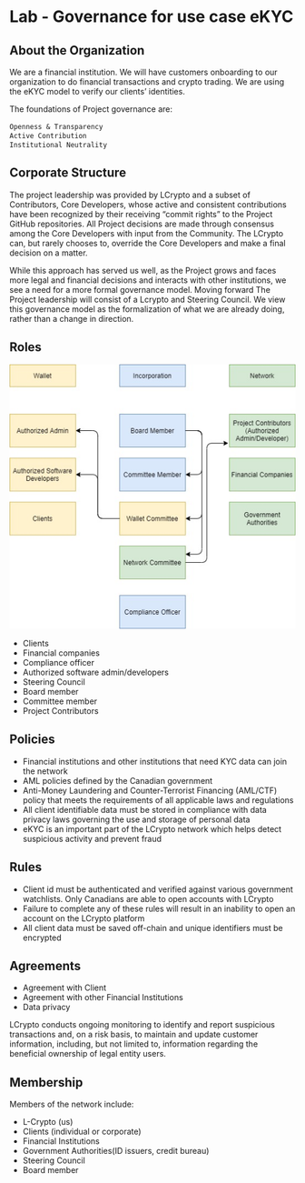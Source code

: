# Lab - Governance for use case eKYC

## About the Organization
We are a financial institution. We will have customers onboarding to our organization to do financial transactions and crypto trading. We are using the eKYC model to verify our clients’ identities.

The foundations of Project governance are:

    Openness & Transparency
    Active Contribution
    Institutional Neutrality

## Corporate Structure

The project leadership was provided by LCrypto and a subset of Contributors, Core Developers, whose active and consistent contributions have been recognized by their receiving “commit rights” to the Project GitHub repositories. All Project decisions are made through consensus among the Core Developers with input from the Community. The LCrypto can, but rarely chooses to, override the Core Developers and make a final decision on a matter.

While this approach has served us well, as the Project grows and faces more legal and financial decisions and interacts with other institutions, we see a need for a more formal governance model. Moving forward The Project leadership will consist of a Lcrypto and Steering Council. We view this governance model as the formalization of what we are already doing, rather than a change in direction.

## Roles
![picture alt](https://github.com/elaquiambao/eKYC-Governance/blob/main/Roles.jpg)

* Clients
* Financial companies
* Compliance officer
* Authorized software admin/developers
* Steering Council
* Board member
* Committee member
* Project Contributors


## Policies
* Financial institutions and other institutions that need KYC data can join the network
* AML policies defined by the Canadian government
* Anti-Money Laundering and Counter-Terrorist Financing (AML/CTF) policy that meets the requirements of all applicable laws and regulations
* All client identifiable data must be stored in compliance with data privacy laws governing the use and storage of personal data
* eKYC is an important part of the LCrypto network which helps detect suspicious activity and prevent fraud

## Rules
* Client id must be authenticated and verified against various government watchlists. Only Canadians are able to open accounts with LCrypto
* Failure to complete any of these rules will result in an inability to open an account on the LCrypto platform
* All client data must be saved off-chain and unique identifiers must be encrypted


## Agreements
* Agreement with Client
* Agreement with other Financial Institutions
* Data privacy

LCrypto conducts ongoing monitoring to identify and report suspicious transactions and, on a risk basis, to maintain and update customer information, including, but not limited to, information regarding the beneficial ownership of legal entity users.


## Membership
Members of the network include:
* L-Crypto (us)
* Clients (individual or corporate)
* Financial Institutions
* Government Authorities(ID issuers, credit bureau)
* Steering Council
* Board member
